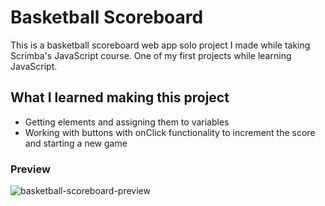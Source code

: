 # Basketball Scoreboard
This is a basketball scoreboard web app solo project I made while taking Scrimba's JavaScript course. One of my first projects while learning JavaScript.
## What I learned making this project
- Getting elements and assigning them to variables
- Working with buttons with onClick functionality to increment the score and starting a new game
### Preview
![basketball-scoreboard-preview](https://user-images.githubusercontent.com/95662717/192215352-b9c7c8f5-b4e3-4211-bdc3-3b87e4ccab8d.PNG)

